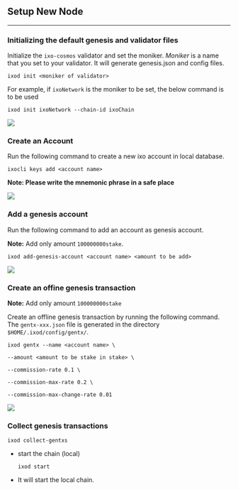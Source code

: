 ## Setup New Node
---


### Initializing the default genesis and validator files

Initialize the `ixo-cosmos` validator and set the moniker. *Moniker* is a name that you set to your validator. It will generate genesis.json and config files.

`ixod init <moniker of validator>`

For example, if `ixoNetwork` is the moniker to be set, the below command is to be used

`ixod init ixoNetwork --chain-id ixoChain`

![](https://i.imgur.com/Wvv8ai5.png)

### Create an Account

Run the following command to create a new ixo account in local database.

`ixocli keys add <account name>`

**Note: Please write the mnemonic phrase in a safe place**

![](https://i.imgur.com/AboAnLB.png)


### Add a genesis account

Run the following command to add an account as genesis account.

**Note:** Add only amount `100000000stake`.

`ixod add-genesis-account <account name> <amount to be add>`

![](https://i.imgur.com/Tuf9hAP.png)


### Create an offine genesis transaction

**Note:** Add only amount `100000000stake`

Create an offline genesis transaction by running the following command. The `gentx-xxx.json` file is generated in the directory `$HOME/.ixod/config/gentx/`.

`ixod gentx --name <account name> \`

`--amount <amount to be stake in stake> \`

`--commission-rate 0.1 \`

`--commission-max-rate 0.2 \`

`--commission-max-change-rate 0.01`

![](https://i.imgur.com/NT9xpNG.png)

### Collect genesis transactions

`ixod collect-gentxs`

- start the chain (local)

    `ixod start`

- It will start the local chain.
